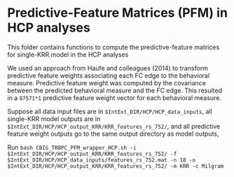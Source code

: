 # Predictive-Feature Matrices (PFM) in HCP analyses

This folder contains functions to compute the predictive-feature matrices for single-KRR model in the HCP analyses

We used an approach from Haufe and colleagues (2014) to transform predictive feature weights associating each FC edge to the behavioral measure. Predictive feature weight was computed by the covariance between the predicted behavioral measure and the FC edge. This resulted in a `87571*1` predictive feature weight vector for each behavioral measure. 

Suppose all data input files are in `$IntExt_DIR/HCP/HCP_data_inputs`, all single-KRR model outputs are in `$IntExt_DIR/HCP/HCP_output_KRR/KRR_features_rs_752/`, and all predictive feature weight outputs go to the same output directory as model outputs,

Run `bash CBIG_TRBPC_PFM_wrapper_HCP.sh -i $IntExt_DIR/HCP/HCP_output_KRR/KRR_features_rs_752/ -f $IntExt_DIR/HCP/HCP_data_inputs/features_rs_752.mat -n 18 -o $IntExt_DIR/HCP/HCP_output_KRR/KRR_features_rs_752/ -m KRR -c Milgram`
